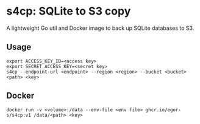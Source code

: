 # s4cp: SQLite to S3 copy

A lightweight Go util and Docker image to back up SQLite databases to S3.

## Usage

```shell
export ACCESS_KEY_ID=<access key>
export SECRET_ACCESS_KEY=<secret key>
s4cp --endpoint-url <endpoint> --region <region> --bucket <bucket> <path> <key> 
```

## Docker

```shell
docker run -v <volume>:/data --env-file <env file> ghcr.io/egor-s/s4cp:v1 /data/<path> <key> 
```
